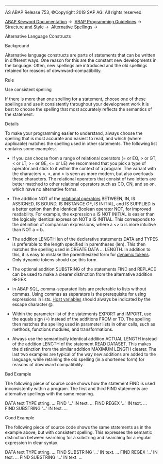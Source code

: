   

* * *

AS ABAP Release 753, ©Copyright 2019 SAP AG. All rights reserved.

[ABAP Keyword Documentation](https://help.sap.com/doc/abapdocu_753_index_htm/7.53/en-US/abenabap.htm) →  [ABAP Programming Guidelines](https://help.sap.com/doc/abapdocu_753_index_htm/7.53/en-US/abenabap_pgl.htm) →  [Structure and Style](https://help.sap.com/doc/abapdocu_753_index_htm/7.53/en-US/abenstructure_style_guidl.htm) →  [Alternative Spellings](https://help.sap.com/doc/abapdocu_753_index_htm/7.53/en-US/abenalternative_spelling_guidl.htm) → 

Alternative Language Constructs

Background

Alternative language constructs are parts of statements that can be written in different ways. One reason for this are the constant new developments in the language. Often, new spellings are introduced and the old spellings retained for reasons of downward-compatibility.

Rule

Use consistent spelling

If there is more than one spelling for a statement, choose one of these spellings and use it consistently throughout your development work It is best to choose the spelling that most accurately reflects the semantics of the statement.

Details

To make your programming easier to understand, always choose the spelling that is most accurate and easiest to read, and which (where applicable) matches the spelling used in other statements. The following list contains some examples:

-   If you can choose from a range of relational operators (\= or EQ, \> or GT, < or LT, \>= or GE, <= or LE) we recommend that you pick a type of operator and stick to it within the context of a program. The variant with the characters =, <, and > is seen as more modern, but also overloads these characters. The relational operators that consist of two letters are better matched to other relational operators such as CO, CN, and so on, which have no alternative forms.

-   The addition NOT of the [relational operators](https://help.sap.com/doc/abapdocu_753_index_htm/7.53/en-US/abenrel_operator_glosry.htm "Glossary Entry") BETWEEN, IN, IS ASSIGNED, IS BOUND, IS INSTANCE OF, IS INITIAL, and IS SUPPLIED is a better option than the identical Boolean operator NOT, for improved readability. For example, the expression a IS NOT INITIAL is easier than the logically identical expression NOT a IS INITIAL. This corresponds to the definition of comparison expressions, where a <> b is more intuitive than NOT a = b.

-   The addition LENGTH len of the declarative statements DATA and TYPES is preferable to the length specified in parentheses (len). This then matches the spelling used in CREATE DATA ... LENGTH. In addition to this, it is easy to mistake the parenthesized form for [dynamic tokens](https://help.sap.com/doc/abapdocu_753_index_htm/7.53/en-US/abendynamic_prog_technique_guidl.htm "Guideline"). Only dynamic tokens should use this form.

-   The optional addition SUBSTRING of the statements FIND and REPLACE can be used to make a clearer distinction from the alternative addition REGEX.

-   In ABAP SQL, comma-separated lists are preferable to lists without commas. Using commas as separators is the prerequisite for using expressions in lists. [Host variables](https://help.sap.com/doc/abapdocu_753_index_htm/7.53/en-US/abenhost_variable_glosry.htm "Glossary Entry") should always be indicated by the escape character @.

-   Within the parameter list of the statements EXPORT and IMPORT, use the equals sign (=) instead of the additions FROM or TO. The spelling then matches the spelling used in parameter lists in other calls, such as methods, functions modules, and transformations.

-   Always use the semantically identical addition ACTUAL LENGTH instead of the addition LENGTH of the statement READ DATASET. This makes the distinction from the similar addition MAXIMUM LENGTH clearer. The last two examples are typical of the way new additions are added to the language, while retaining the old spelling (in a shortened form) for reasons of downward compatibility.

Bad Example

The following piece of source code shows how the statement FIND is used inconsistently within a program. The first and third FIND statements are alternative spellings with the same meaning.

DATA text TYPE string.
...
FIND '...' IN text.
...
FIND REGEX '...' IN text.
...
FIND SUBSTRING '...' IN text.
...

Good Example

The following piece of source code shows the same statements as in the example above, but with consistent spelling. This expresses the semantic distinction between searching for a substring and searching for a regular expression in clear syntax.

DATA text TYPE string.
...
FIND SUBSTRING '...' IN text.
...
FIND REGEX '...' IN text.
...
FIND SUBSTRING '...' IN text.
...